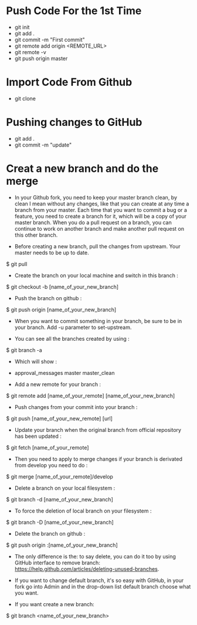 # Push Code For the 1st Time 
* git init
* git add .
* git commit -m "First commit"
* git remote add origin  <REMOTE_URL> 
* git remote -v
* git push origin master

# Import Code From Github
* git clone <Project Repo>
  
# Pushing changes to GitHub
* git add .
* git commit -m "update"
  
# Creat a new branch and do the merge
 * In your Github fork, you need to keep your master branch clean, by clean I mean without any changes, like that you can create at any time a branch from your master. Each time that you want to commit a bug or a feature, you need to create a branch for it, which will be a copy of your master branch.
When you do a pull request on a branch, you can continue to work on another branch and make another pull request on this other branch.

* Before creating a new branch, pull the changes from upstream. Your master needs to be up to date.

$ git pull
* Create the branch on your local machine and switch in this branch :

$ git checkout -b [name_of_your_new_branch]
* Push the branch on github :

$ git push origin [name_of_your_new_branch]
* When you want to commit something in your branch, be sure to be in your branch. Add -u parameter to set-upstream.

* You can see all the branches created by using :

$ git branch -a
* Which will show :

* approval_messages
  master
  master_clean
* Add a new remote for your branch :

$ git remote add [name_of_your_remote] [name_of_your_new_branch]
* Push changes from your commit into your branch :

$ git push [name_of_your_new_remote] [url]
* Update your branch when the original branch from official repository has been updated :

$ git fetch [name_of_your_remote]
* Then you need to apply to merge changes if your branch is derivated from develop you need to do :

$ git merge [name_of_your_remote]/develop
* Delete a branch on your local filesystem :

$ git branch -d [name_of_your_new_branch]
* To force the deletion of local branch on your filesystem :

$ git branch -D [name_of_your_new_branch]
* Delete the branch on github :

$ git push origin :[name_of_your_new_branch]
* The only difference is the: to say delete, you can do it too by using GitHub interface to remove branch: https://help.github.com/articles/deleting-unused-branches.

* If you want to change default branch, it's so easy with GitHub, in your fork go into Admin and in the drop-down list default branch choose what you want.

* If   you want create a new branch:

$ git branch <name_of_your_new_branch>
